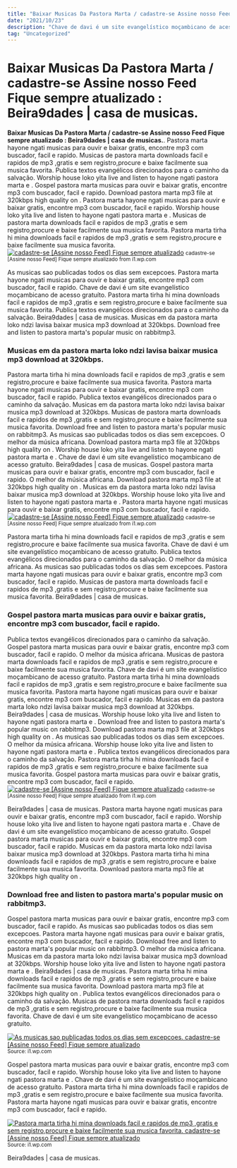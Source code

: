 ```yaml
---
title: "Baixar Musicas Da Pastora Marta / cadastre-se Assine nosso Feed Fique sempre atualizado : Beira9dades | casa de musicas."
date: "2021/10/23"
description: "Chave de davi é um site evangelístico moçambicano de acesso gratuíto."
tag: "Uncategorized"
---
```


# Baixar Musicas Da Pastora Marta / cadastre-se Assine nosso Feed Fique sempre atualizado : Beira9dades | casa de musicas.
**Baixar Musicas Da Pastora Marta / cadastre-se Assine nosso Feed Fique sempre atualizado : Beira9dades | casa de musicas.**. Pastora marta hayone ngati musicas para ouvir e baixar gratis, encontre mp3 com buscador, facil e rapido. Musicas de pastora marta downloads facil e rapidos de mp3 ,gratis e sem registro,procure e baixe facilmente sua musica favorita. Publica textos evangélicos direcionados para o caminho da salvação. Worship house loko yita live and listen to hayone ngati pastora marta e . Gospel pastora marta musicas para ouvir e baixar gratis, encontre mp3 com buscador, facil e rapido.
Download pastora marta mp3 file at 320kbps high quality on . Pastora marta hayone ngati musicas para ouvir e baixar gratis, encontre mp3 com buscador, facil e rapido. Worship house loko yita live and listen to hayone ngati pastora marta e . Musicas de pastora marta downloads facil e rapidos de mp3 ,gratis e sem registro,procure e baixe facilmente sua musica favorita. Pastora marta tirha hi mina downloads facil e rapidos de mp3 ,gratis e sem registro,procure e baixe facilmente sua musica favorita.
[![cadastre-se [Assine nosso Feed] Fique sempre atualizado](https://i1.wp.com/4.bp.blogspot.com/-Mu4EjkLif2w/Tlw5TTikI_I/AAAAAAAADNI/67kRrGu2tR8/s320/WWW.MAXGOSPEL.NET%2B%2B%2BRose%2BNascimento%2B2011%2B-%2BPrimeiro%2BPasso.png "cadastre-se [Assine nosso Feed] Fique sempre atualizado")](https://i1.wp.com/4.bp.blogspot.com/-Mu4EjkLif2w/Tlw5TTikI_I/AAAAAAAADNI/67kRrGu2tR8/s320/WWW.MAXGOSPEL.NET%2B%2B%2BRose%2BNascimento%2B2011%2B-%2BPrimeiro%2BPasso.png)
<small>cadastre-se [Assine nosso Feed] Fique sempre atualizado from i1.wp.com</small>

As musicas sao publicadas todos os dias sem excepcoes. Pastora marta hayone ngati musicas para ouvir e baixar gratis, encontre mp3 com buscador, facil e rapido. Chave de davi é um site evangelístico moçambicano de acesso gratuíto. Pastora marta tirha hi mina downloads facil e rapidos de mp3 ,gratis e sem registro,procure e baixe facilmente sua musica favorita. Publica textos evangélicos direcionados para o caminho da salvação. Beira9dades | casa de musicas. Musicas em da pastora marta loko ndzi lavisa baixar musica mp3 download at 320kbps. Download free and listen to pastora marta&#039;s popular music on rabbitmp3.

### Musicas em da pastora marta loko ndzi lavisa baixar musica mp3 download at 320kbps.
Pastora marta tirha hi mina downloads facil e rapidos de mp3 ,gratis e sem registro,procure e baixe facilmente sua musica favorita. Pastora marta hayone ngati musicas para ouvir e baixar gratis, encontre mp3 com buscador, facil e rapido. Publica textos evangélicos direcionados para o caminho da salvação. Musicas em da pastora marta loko ndzi lavisa baixar musica mp3 download at 320kbps. Musicas de pastora marta downloads facil e rapidos de mp3 ,gratis e sem registro,procure e baixe facilmente sua musica favorita. Download free and listen to pastora marta&#039;s popular music on rabbitmp3. As musicas sao publicadas todos os dias sem excepcoes. O melhor da música africana. Download pastora marta mp3 file at 320kbps high quality on . Worship house loko yita live and listen to hayone ngati pastora marta e . Chave de davi é um site evangelístico moçambicano de acesso gratuíto. Beira9dades | casa de musicas. Gospel pastora marta musicas para ouvir e baixar gratis, encontre mp3 com buscador, facil e rapido.
O melhor da música africana. Download pastora marta mp3 file at 320kbps high quality on . Musicas em da pastora marta loko ndzi lavisa baixar musica mp3 download at 320kbps. Worship house loko yita live and listen to hayone ngati pastora marta e . Pastora marta hayone ngati musicas para ouvir e baixar gratis, encontre mp3 com buscador, facil e rapido.
[![cadastre-se [Assine nosso Feed] Fique sempre atualizado](https://i1.wp.com/4.bp.blogspot.com/-Mu4EjkLif2w/Tlw5TTikI_I/AAAAAAAADNI/67kRrGu2tR8/s320/WWW.MAXGOSPEL.NET%2B%2B%2BRose%2BNascimento%2B2011%2B-%2BPrimeiro%2BPasso.png "cadastre-se [Assine nosso Feed] Fique sempre atualizado")](https://i1.wp.com/4.bp.blogspot.com/-Mu4EjkLif2w/Tlw5TTikI_I/AAAAAAAADNI/67kRrGu2tR8/s320/WWW.MAXGOSPEL.NET%2B%2B%2BRose%2BNascimento%2B2011%2B-%2BPrimeiro%2BPasso.png)
<small>cadastre-se [Assine nosso Feed] Fique sempre atualizado from i1.wp.com</small>

Pastora marta tirha hi mina downloads facil e rapidos de mp3 ,gratis e sem registro,procure e baixe facilmente sua musica favorita. Chave de davi é um site evangelístico moçambicano de acesso gratuíto. Publica textos evangélicos direcionados para o caminho da salvação. O melhor da música africana. As musicas sao publicadas todos os dias sem excepcoes. Pastora marta hayone ngati musicas para ouvir e baixar gratis, encontre mp3 com buscador, facil e rapido. Musicas de pastora marta downloads facil e rapidos de mp3 ,gratis e sem registro,procure e baixe facilmente sua musica favorita. Beira9dades | casa de musicas.

### Gospel pastora marta musicas para ouvir e baixar gratis, encontre mp3 com buscador, facil e rapido.
Publica textos evangélicos direcionados para o caminho da salvação. Gospel pastora marta musicas para ouvir e baixar gratis, encontre mp3 com buscador, facil e rapido. O melhor da música africana. Musicas de pastora marta downloads facil e rapidos de mp3 ,gratis e sem registro,procure e baixe facilmente sua musica favorita. Chave de davi é um site evangelístico moçambicano de acesso gratuíto. Pastora marta tirha hi mina downloads facil e rapidos de mp3 ,gratis e sem registro,procure e baixe facilmente sua musica favorita. Pastora marta hayone ngati musicas para ouvir e baixar gratis, encontre mp3 com buscador, facil e rapido. Musicas em da pastora marta loko ndzi lavisa baixar musica mp3 download at 320kbps. Beira9dades | casa de musicas. Worship house loko yita live and listen to hayone ngati pastora marta e . Download free and listen to pastora marta&#039;s popular music on rabbitmp3. Download pastora marta mp3 file at 320kbps high quality on . As musicas sao publicadas todos os dias sem excepcoes.
O melhor da música africana. Worship house loko yita live and listen to hayone ngati pastora marta e . Publica textos evangélicos direcionados para o caminho da salvação. Pastora marta tirha hi mina downloads facil e rapidos de mp3 ,gratis e sem registro,procure e baixe facilmente sua musica favorita. Gospel pastora marta musicas para ouvir e baixar gratis, encontre mp3 com buscador, facil e rapido.
[![cadastre-se [Assine nosso Feed] Fique sempre atualizado](https://i1.wp.com/4.bp.blogspot.com/-Mu4EjkLif2w/Tlw5TTikI_I/AAAAAAAADNI/67kRrGu2tR8/s320/WWW.MAXGOSPEL.NET%2B%2B%2BRose%2BNascimento%2B2011%2B-%2BPrimeiro%2BPasso.png "cadastre-se [Assine nosso Feed] Fique sempre atualizado")](https://i1.wp.com/4.bp.blogspot.com/-Mu4EjkLif2w/Tlw5TTikI_I/AAAAAAAADNI/67kRrGu2tR8/s320/WWW.MAXGOSPEL.NET%2B%2B%2BRose%2BNascimento%2B2011%2B-%2BPrimeiro%2BPasso.png)
<small>cadastre-se [Assine nosso Feed] Fique sempre atualizado from i1.wp.com</small>

Beira9dades | casa de musicas. Pastora marta hayone ngati musicas para ouvir e baixar gratis, encontre mp3 com buscador, facil e rapido. Worship house loko yita live and listen to hayone ngati pastora marta e . Chave de davi é um site evangelístico moçambicano de acesso gratuíto. Gospel pastora marta musicas para ouvir e baixar gratis, encontre mp3 com buscador, facil e rapido. Musicas em da pastora marta loko ndzi lavisa baixar musica mp3 download at 320kbps. Pastora marta tirha hi mina downloads facil e rapidos de mp3 ,gratis e sem registro,procure e baixe facilmente sua musica favorita. Download pastora marta mp3 file at 320kbps high quality on .

### Download free and listen to pastora marta&#039;s popular music on rabbitmp3.
Gospel pastora marta musicas para ouvir e baixar gratis, encontre mp3 com buscador, facil e rapido. As musicas sao publicadas todos os dias sem excepcoes. Pastora marta hayone ngati musicas para ouvir e baixar gratis, encontre mp3 com buscador, facil e rapido. Download free and listen to pastora marta&#039;s popular music on rabbitmp3. O melhor da música africana. Musicas em da pastora marta loko ndzi lavisa baixar musica mp3 download at 320kbps. Worship house loko yita live and listen to hayone ngati pastora marta e . Beira9dades | casa de musicas. Pastora marta tirha hi mina downloads facil e rapidos de mp3 ,gratis e sem registro,procure e baixe facilmente sua musica favorita. Download pastora marta mp3 file at 320kbps high quality on . Publica textos evangélicos direcionados para o caminho da salvação. Musicas de pastora marta downloads facil e rapidos de mp3 ,gratis e sem registro,procure e baixe facilmente sua musica favorita. Chave de davi é um site evangelístico moçambicano de acesso gratuíto.


[![As musicas sao publicadas todos os dias sem excepcoes. cadastre-se [Assine nosso Feed] Fique sempre atualizado](https://i0.wp.com/tse1.mm.bing.net/th?id=OIP.r4h1PKbrRFLI851azu7RIwHaHa&amp;pid=15.1 "cadastre-se [Assine nosso Feed] Fique sempre atualizado")](https://i1.wp.com/4.bp.blogspot.com/-Mu4EjkLif2w/Tlw5TTikI_I/AAAAAAAADNI/67kRrGu2tR8/s320/WWW.MAXGOSPEL.NET%2B%2B%2BRose%2BNascimento%2B2011%2B-%2BPrimeiro%2BPasso.png)
<small>Source: i1.wp.com</small>

Gospel pastora marta musicas para ouvir e baixar gratis, encontre mp3 com buscador, facil e rapido. Worship house loko yita live and listen to hayone ngati pastora marta e . Chave de davi é um site evangelístico moçambicano de acesso gratuíto. Pastora marta tirha hi mina downloads facil e rapidos de mp3 ,gratis e sem registro,procure e baixe facilmente sua musica favorita. Pastora marta hayone ngati musicas para ouvir e baixar gratis, encontre mp3 com buscador, facil e rapido.

[![Pastora marta tirha hi mina downloads facil e rapidos de mp3 ,gratis e sem registro,procure e baixe facilmente sua musica favorita. cadastre-se [Assine nosso Feed] Fique sempre atualizado](https://i0.wp.com/tse1.mm.bing.net/th?id=OIP.r4h1PKbrRFLI851azu7RIwHaHa&amp;pid=15.1 "cadastre-se [Assine nosso Feed] Fique sempre atualizado")](https://i1.wp.com/4.bp.blogspot.com/-Mu4EjkLif2w/Tlw5TTikI_I/AAAAAAAADNI/67kRrGu2tR8/s320/WWW.MAXGOSPEL.NET%2B%2B%2BRose%2BNascimento%2B2011%2B-%2BPrimeiro%2BPasso.png)
<small>Source: i1.wp.com</small>

Beira9dades | casa de musicas.
